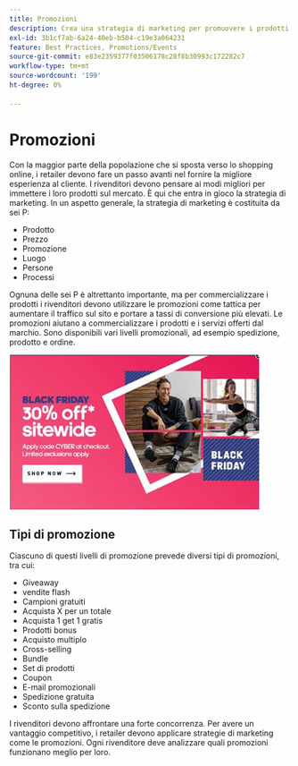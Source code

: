 ```yaml
---
title: Promozioni
description: Crea una strategia di marketing per promuovere i prodotti presso i clienti.
exl-id: 3b1cf7ab-6a24-40eb-b504-c19e3a064231
feature: Best Practices, Promotions/Events
source-git-commit: e83e2359377f03506178c28f8b30993c172282c7
workflow-type: tm+mt
source-wordcount: '199'
ht-degree: 0%

---
```


# Promozioni

Con la maggior parte della popolazione che si sposta verso lo shopping online, i retailer devono fare un passo avanti nel fornire la migliore esperienza al cliente. I rivenditori devono pensare ai modi migliori per immettere i loro prodotti sul mercato. È qui che entra in gioco la strategia di marketing. In un aspetto generale, la strategia di marketing è costituita da sei P:

- Prodotto
- Prezzo
- Promozione
- Luogo
- Persone
- Processi

Ognuna delle sei P è altrettanto importante, ma per commercializzare i prodotti i rivenditori devono utilizzare le promozioni come tattica per aumentare il traffico sul sito e portare a tassi di conversione più elevati. Le promozioni aiutano a commercializzare i prodotti e i servizi offerti dal marchio. Sono disponibili vari livelli promozionali, ad esempio spedizione, prodotto e ordine.

![esempio di pubblicità promozionale](../../assets/playbooks/promotion-example.png)

## Tipi di promozione

Ciascuno di questi livelli di promozione prevede diversi tipi di promozioni, tra cui:

- Giveaway
- vendite flash
- Campioni gratuiti
- Acquista X per un totale
- Acquista 1 get 1 gratis
- Prodotti bonus
- Acquisto multiplo
- Cross-selling
- Bundle
- Set di prodotti
- Coupon
- E-mail promozionali
- Spedizione gratuita
- Sconto sulla spedizione

I rivenditori devono affrontare una forte concorrenza. Per avere un vantaggio competitivo, i retailer devono applicare strategie di marketing come le promozioni. Ogni rivenditore deve analizzare quali promozioni funzionano meglio per loro.

